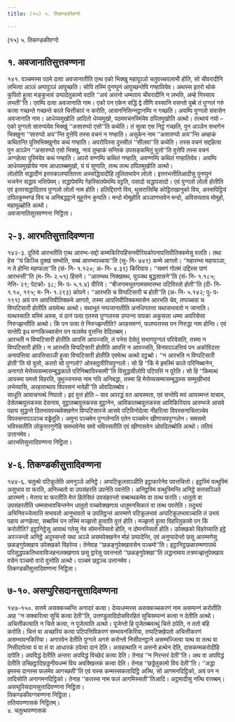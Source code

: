 ```yaml
---
title: (१५) ५. तिकण्डकीवग्गो

---
```

(१५) ५. तिकण्डकीवग्गो  


## १. अवजानातिसुत्तवण्णना

१४१. पञ्‍चमस्स पठमे दत्वा अवजानातीति एत्थ एको भिक्खु महापुञ्‍ञो चतुपच्‍चयलाभी होति, सो चीवरादीनि लभित्वा अञ्‍ञं अप्पपुञ्‍ञं आपुच्छति। सोपि तस्मिं पुनप्पुनं आपुच्छन्तेपि गण्हातियेव। अथस्स इतरो थोकं कुपितो हुत्वा मङ्कुभावं उप्पादेतुकामो वदति ‘‘अयं अत्तनो धम्मताय चीवरादीनि न लभति, अम्हे निस्साय लभती’’ति। एवम्पि दत्वा अवजानाति नाम। एको पन एकेन सद्धिं द्वे तीणि वस्सानि वसन्तो पुब्बे तं पुग्गलं गरुं कत्वा गच्छन्ते गच्छन्ते काले चित्तीकारं न करोति, आसननिसिन्‍नट्ठानम्पि न गच्छति। अयम्पि पुग्गलो संवासेन अवजानाति नाम। आधेय्यमुखोति आदितो धेय्यमुखो, पठमवचनस्मिंयेव ठपितमुखोति अत्थो। तत्थायं नयो – एको पुग्गलो सारुप्पंयेव भिक्खुं ‘‘असारुप्पो एसो’’ति कथेति। तं सुत्वा एस निट्ठं गच्छति, पुन अञ्‍ञेन सभागेन भिक्खुना ‘‘सारुप्पो अय’’न्ति वुत्तेपि तस्स वचनं न गण्हाति। असुकेन नाम ‘‘असारुप्पो अय’’न्ति अम्हाकं कथितन्ति पुरिमभिक्खुनोव कथं गण्हाति। अपरोपिस्स दुस्सीलं ‘‘सीलवा’’ति कथेति। तस्स वचनं सद्दहित्वा पुन अञ्‍ञेन ‘‘असारुप्पो एसो भिक्खु, नायं तुम्हाकं सन्तिकं उपसङ्कमितुं युत्तो’’ति वुत्तेपि तस्स वचनं अग्गहेत्वा पुरिमंयेव कथं गण्हाति। अपरो वण्णम्पि कथितं गण्हाति, अवण्णम्पि कथितं गण्हातियेव। अयम्पि आधेय्यमुखोयेव नाम आधातब्बमुखो, यं यं सुणाति, तत्थ तत्थ ठपितमुखोति अत्थो।  
लोलोति सद्धादीनं इत्तरकालप्पतितत्ता अस्सद्धियादीहि लुलितभावेन लोलो। इत्तरभत्तीतिआदीसु पुनप्पुनं भजनेन सद्धाव भत्तिपेमम्। सद्धापेमम्पि गेहस्सितपेमम्पि वट्टति, पसादो सद्धापसादो। एवं पुग्गलो लोलो होतीति एवं इत्तरसद्धादिताय पुग्गलो लोलो नाम होति। हलिद्दिरागो विय, थुसरासिम्हि कोट्टितखानुको विय, अस्सपिट्ठियं ठपितकुम्भण्डं विय च अनिबद्धट्ठाने मुहुत्तेन कुप्पति। मन्दो मोमूहोति अञ्‍ञाणभावेन मन्दो, अविसयताय मोमूहो, महामूळ्होति अत्थो।  
अवजानातिसुत्तवण्णना निट्ठिता।  


## २-३. आरभतिसुत्तादिवण्णना

१४२-३. दुतिये आरभतीति एत्थ आरम्भ-सद्दो कम्मकिरियहिंसनवीरियकोपनापत्तिवीतिक्‍कमेसु वत्तति। तथा हेस ‘‘यं किञ्‍चि दुक्खं सम्भोति, सब्बं आरम्भपच्‍चया’’ति (सु॰ नि॰ ७४९) कम्मे आगतो। ‘‘महारम्भा महायञ्‍ञा, न ते होन्ति महप्फला’’ति (सं॰ नि॰ १.१२०; अ॰ नि॰ ४.३९) किरियाय। ‘‘समणं गोतमं उद्दिस्स पाणं आरभन्ती’’ति (म॰ नि॰ २.५१) हिंसने। ‘‘आरम्भथ निक्खमथ, युञ्‍जथ बुद्धसासने’’ति (सं॰ नि॰ १.१८५; नेत्ति॰ २९; पेटको॰ ३८; मि॰ प॰ ५.१.४) वीरिये। ‘‘बीजगामभूतगामसमारम्भा पटिविरतो होती’’ति (दी॰ नि॰ १.१०, १९५; म॰ नि॰ १.२९३) कोपने। ‘‘आरभति च विप्पटिसारी च होती’’ति (अ॰ नि॰ ५.१४२; पु॰ प॰ १९१) अयं पन आपत्तिवीतिक्‍कमे आगतो, तस्मा आपत्तिवीतिक्‍कमवसेन आरभति चेव, तप्पच्‍चया च विप्पटिसारी होतीति अयमेत्थ अत्थो। यथाभूतं नप्पजानातीति अनधिगतत्ता यथासभावतो न जानाति। यत्थस्साति यस्मिं अस्स, यं ठानं पत्वा एतस्स पुग्गलस्स उप्पन्‍ना पापका अकुसला धम्मा अपरिसेसा निरुज्झन्तीति अत्थो। किं पन पत्वा ते निरुज्झन्तीति? अरहत्तमग्गं, फलप्पत्तस्स पन निरुद्धा नाम होन्ति। एवं सन्तेपि इध मग्गकिच्‍चवसेन पन फलमेव वुत्तन्ति वेदितब्बम्।  
आरभती न विप्पटिसारी होतीति आपत्तिं आपज्‍जति, तं पनेस देसेतुं सभागपुग्गलं परियेसति, तस्मा न विप्पटिसारी होति। न आरभति विप्पटिसारी होतीति आपत्तिं न आपज्‍जति, विनयपञ्‍ञत्तियं पन अकोविदत्ता अनापत्तिया आपत्तिसञ्‍ञी हुत्वा विप्पटिसारी होतीति एवमेत्थ अत्थो दट्ठब्बो। ‘‘न आरभति न विप्पटिसारी होती’’ति यो वुत्तो, कतरो सो पुग्गलो? ओस्सट्ठवीरियपुग्गलो। सो हि ‘‘किं मे इमस्मिं काले परिनिब्बानेन, अनागते मेत्तेय्यसम्मासम्बुद्धकाले परिनिब्बायिस्सामी’’ति विसुद्धसीलोपि पटिपत्तिं न पूरेति। सो हि ‘‘किमत्थं आयस्मा पमत्तो विहरति, पुथुज्‍जनस्स नाम गति अनिबद्धा, तस्मा हि मेत्तेय्यसम्मासम्बुद्धस्स सम्मुखीभावं लभेय्यासि, अरहत्तत्थाय विपस्सनं भावेही’’ति ओवदितब्बोव।  
साधूति आयाचनत्थे निपातो। इदं वुत्तं होति – याव अपरद्धं वत आयस्मता, एवं सन्तेपि मयं आयस्मन्तं याचाम, देसेतब्बयुत्तकस्स देसनाय, वुट्ठातब्बयुत्तकस्स वुट्ठानेन, आविकातब्बयुत्तकस्स आविकिरियाय आरम्भजे आसवे पहाय सुद्धन्ते ठितभावपच्‍चवेक्खणेन विप्पटिसारजे आसवे पटिविनोदेत्वा नीहरित्वा विपस्सनाचित्तञ्‍चेव विपस्सनापञ्‍ञञ्‍च वड्ढेतूति। अमुना पञ्‍चमेन पुग्गलेनाति एतेन पञ्‍चमेन खीणासवपुग्गलेन। समसमो भविस्सतीति लोकुत्तरगुणेहि समभावेनेव समो भविस्सतीति एवं खीणासवेन ओवदितब्बोति अत्थो। ततियं उत्तानमेव।  
आरभतिसुत्तादिवण्णना निट्ठिता।  


## ४-६. तिकण्डकीसुत्तादिवण्णना

१४४-६. चतुत्थे पटिकूलेति अमनुञ्‍ञे अनिट्ठे। अप्पटिकूलसञ्‍ञीति इट्ठाकारेनेव पवत्तचित्तो। इट्ठस्मिं वत्थुस्मिं असुभाय वा फरति, अनिच्‍चतो वा उपसंहरति उपनेति पवत्तेति। अनिट्ठस्मिं वत्थुस्मिन्ति अनिट्ठे सत्तसञ्‍ञिते आरम्मणे। मेत्ताय वा फरतीति मेत्तं हितेसितं उपसंहरन्तो सब्बत्थकमेव वा तत्थ फरति। धातुतो वा उपसंहरतीति धम्मसभावचिन्तनेन धातुतो पच्‍चवेक्खणाय धातुमनसिकारं वा तत्थ पवत्तेति। तदुभयं अभिनिवज्‍जेत्वाति सभावतो आनुभावतो च उपतिट्ठन्तं आरम्मणे पटिकूलभावं अप्पटिकूलभावञ्‍चाति तं उभयं पहाय अग्गहेत्वा, सब्बस्मिं पन तस्मिं मज्झत्तो हुत्वाति वुत्तं होति। मज्झत्तो हुत्वा विहरितुकामो पन किं करोतीति? इट्ठानिट्ठेसु आपाथं गतेसु नेव सोमनस्सितो होति, न दोमनस्सितो होति। उपेक्खको विहरेय्याति इट्ठे अरज्‍जन्तो अनिट्ठे अदुस्सन्तो यथा अञ्‍ञे असमपेक्खनेन मोहं उप्पादेन्ति, एवं अनुप्पादेन्तो छसु आरम्मणेसु छळङ्गुपेक्खाय उपेक्खको विहरेय्य। तेनेवाह ‘‘छळङ्गुपेक्खावसेन पञ्‍चमो’’ति। इट्ठानिट्ठछळारम्मणापाथे परिसुद्धपकतिभावाविजहनलक्खणाय छसु द्वारेसु पवत्तनतो ‘‘छळङ्गुपेक्खा’’ति लद्धनामाय तत्रमज्झत्तुपेक्खाय वसेन पञ्‍चमो वारो वुत्तोति अत्थो। पञ्‍चमं छट्ठञ्‍च उत्तानमेव।  
तिकण्डकीसुत्तादिवण्णना निट्ठिता।  


## ७-१०. असप्पुरिसदानसुत्तादिवण्णना

१४७-१५०. सत्तमे असक्‍कच्‍चन्ति अनादरं कत्वा। देय्यधम्मस्स असक्‍कच्‍चकरणं नाम असम्पन्‍नं करोतीति आह ‘‘न सक्‍करित्वा सुचिं कत्वा देती’’ति, उत्तण्डुलादिदोसविरहितं सुचिसम्पन्‍नं कत्वा न देतीति अत्थो। अचित्तीकत्वाति न चित्ते कत्वा, न पूजेत्वाति अत्थो। पूजेन्तो हि पूजेतब्बवत्थुं चित्ते ठपेति, न ततो बहि करोति। चित्तं वा अच्छरियं कत्वा पटिपत्तिविकरणं सम्भावनकिरिया, तप्पटिक्खेपतो अचित्तीकरणं असम्भावनकिरिया। अगारवेन देतीति पुग्गले अगरुं करोन्तो निसीदनट्ठाने असम्मज्‍जित्वा यत्थ वा तत्थ वा निसीदापेत्वा यं वा तं वा आधारकं ठपेत्वा दानं देति। असहत्थाति न अत्तनो हत्थेन देति, दासकम्मकरोदीहि दापेति। अपविद्धं देतीति अन्तरा अपविद्धं विच्छेदं कत्वा देति। तेनाह ‘‘न निरन्तरं देती’’ति। अथ वा अपविद्धं देतीति उच्छिट्ठादिछड्डनीयधम्मं विय अवक्खित्तकं कत्वा देति। तेनाह ‘‘छड्डेतुकामो विय देती’’ति। ‘‘अद्धा इमस्स दानस्स फलमेव आगच्छती’’ति एवं यस्स कम्मस्सकतादिट्ठि अत्थि, सो आगमनदिट्ठिको, अयं पन न तादिसोति अनागमनदिट्ठिको। तेनाह ‘‘कतस्स नाम फलं आगमिस्सती’’तिआदि। अट्ठमादीसु नत्थि वत्तब्बम्।  
असप्पुरिसदानसुत्तादिवण्णना निट्ठिता।  
तिकण्डकीवग्गवण्णना निट्ठिता।  
ततियपण्णासकं निट्ठितम्।  
४. चतुत्थपण्णासकं  